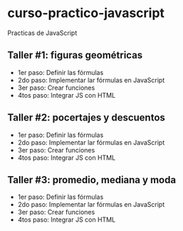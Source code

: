 # curso-practico-javascript
Practicas de JavaScript

## Taller #1: figuras geométricas

- 1er paso: Definir las fórmulas
- 2do paso: Implementar lar fórmulas en JavaScript
- 3er paso: Crear funciones
- 4tos paso: Integrar JS con HTML

## Taller #2: pocertajes y descuentos

- 1er paso: Definir las fórmulas
- 2do paso: Implementar lar fórmulas en JavaScript
- 3er paso: Crear funciones
- 4tos paso: Integrar JS con HTML

## Taller #3: promedio, mediana y moda

- 1er paso: Definir las fórmulas
- 2do paso: Implementar lar fórmulas en JavaScript
- 3er paso: Crear funciones
- 4tos paso: Integrar JS con HTML